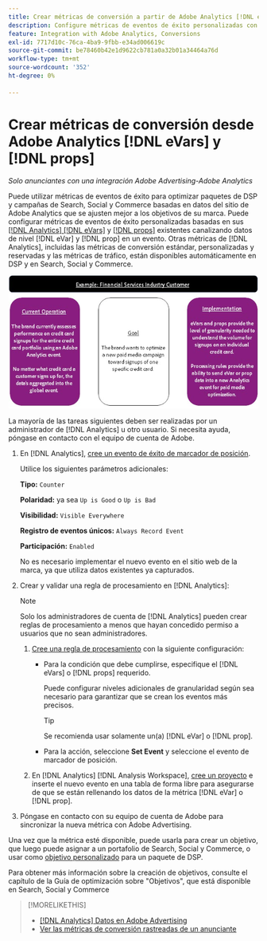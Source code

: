 ```yaml
---
title: Crear métricas de conversión a partir de Adobe Analytics [!DNL eVars]  y props
description: Configure métricas de eventos de éxito personalizadas con datos de nivel  [!DNL eVar] y  [!DNL prop].
feature: Integration with Adobe Analytics, Conversions
exl-id: 7717d10c-76ca-4ba9-9fbb-e34ad006619c
source-git-commit: be78460b42e1d9622cb781a0a32b01a34464a76d
workflow-type: tm+mt
source-wordcount: '352'
ht-degree: 0%

---
```


# Crear métricas de conversión desde Adobe Analytics [!DNL eVars] y [!DNL props]

*Solo anunciantes con una integración Adobe Advertising-Adobe Analytics*

Puede utilizar métricas de eventos de éxito para optimizar paquetes de DSP y campañas de Search, Social y Commerce basadas en datos del sitio de Adobe Analytics que se ajusten mejor a los objetivos de su marca. Puede configurar métricas de eventos de éxito personalizadas basadas en sus [[!DNL Analytics] [!DNL eVars]](https://experienceleague.adobe.com/docs/analytics/components/dimensions/evar.html?lang=es) y [[!DNL props]](https://experienceleague.adobe.com/docs/analytics/components/dimensions/prop.html?lang=es) existentes canalizando datos de nivel [!DNL eVar] y [!DNL prop] en un evento. Otras métricas de [!DNL Analytics], incluidas las métricas de conversión estándar, personalizadas y reservadas y las métricas de tráfico, están disponibles automáticamente en DSP y en Search, Social y Commerce.

![Ejemplo de uso](/help/integrations/assets/a4adc-conversion-evar-example.jpg "Ejemplo de uso")

La mayoría de las tareas siguientes deben ser realizadas por un administrador de [!DNL Analytics] u otro usuario. Si necesita ayuda, póngase en contacto con el equipo de cuenta de Adobe.

1. En [!DNL Analytics], [cree un evento de éxito de marcador de posición](https://experienceleague.adobe.com/es/docs/analytics/admin/admin-tools/manage-report-suites/edit-report-suite/conversion-variables/success-event).

   Utilice los siguientes parámetros adicionales:

   **Tipo:** `Counter`

   **Polaridad:** ya sea `Up is Good` o `Up is Bad`

   **Visibilidad:** `Visible Everywhere`

   **Registro de eventos únicos:** `Always Record Event`

   **Participación:** `Enabled`

   No es necesario implementar el nuevo evento en el sitio web de la marca, ya que utiliza datos existentes ya capturados.

1. Crear y validar una regla de procesamiento en [!DNL Analytics]:

   >[!NOTE]
   >
   >Solo los administradores de cuenta de [!DNL Analytics] pueden crear reglas de procesamiento a menos que hayan concedido permiso a usuarios que no sean administradores.

   1. [Cree una regla de procesamiento](https://experienceleague.adobe.com/docs/analytics/admin/admin-tools/manage-report-suites/edit-report-suite/report-suite-general/c-processing-rules/c-processing-rules-configuration/t-processing-rules.html?lang=es) con la siguiente configuración:

      * Para la condición que debe cumplirse, especifique el [!DNL eVars] o [!DNL props] requerido.

        Puede configurar niveles adicionales de granularidad según sea necesario para garantizar que se crean los eventos más precisos.

        >[!TIP]
        >
        >Se recomienda usar solamente un(a) [!DNL eVar] o [!DNL prop].

      * Para la acción, seleccione **Set Event** y seleccione el evento de marcador de posición.

   1. En [!DNL Analytics] [!DNL Analysis Workspace], [cree un proyecto](https://experienceleague.adobe.com/docs/analytics/analyze/analysis-workspace/home.html?lang=es) e inserte el nuevo evento en una tabla de forma libre para asegurarse de que se están rellenando los datos de la métrica [!DNL eVar] o [!DNL prop].

1. Póngase en contacto con su equipo de cuenta de Adobe para sincronizar la nueva métrica con Adobe Advertising.

Una vez que la métrica esté disponible, puede usarla para crear un objetivo, que luego puede asignar a un portafolio de Search, Social y Commerce, o usar como [objetivo personalizado](/help/dsp/optimization/custom-goal.md) para un paquete de DSP.

Para obtener más información sobre la creación de objetivos, consulte el capítulo de la Guía de optimización sobre &quot;Objetivos&quot;, que está disponible en Search, Social y Commerce

>[!MORELIKETHIS]
>
>* [[!DNL Analytics] Datos en Adobe Advertising](/help/integrations/analytics/analytics-data-in-advertising.md)
>* [Ver las métricas de conversión rastreadas de un anunciante](/help/search-social-commerce/admin/conversion-metrics/conversion-metric-view-tracked.md)
